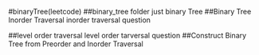 #binaryTree(leetcode)
##binary_tree folder
just binary Tree
##Binary Tree Inorder Traversal
inorder traversal question

##level order traversal
level order tarversal question
##Construct Binary Tree from Preorder and Inorder Traversal